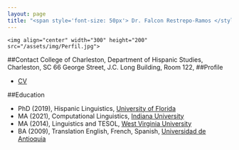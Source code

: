 ```yaml
---
layout: page
title: "<span style='font-size: 50px'> Dr. Falcon Restrepo-Ramos </style>"
---
```

```{r}
<img align="center" width="300" height="200" src="/assets/img/Perfil.jpg">
```

##Contact
College of Charleston, Department of Hispanic Studies, Charleston, SC
66 George Street, J.C. Long Building, Room 122,
##Profile
* [CV](FalconCVProfessor.pdf)

##Education
* PhD (2019), Hispanic Linguistics, [University of Florida](https://spanishandportuguese.ufl.edu/)
* MA (2021), Computational Linguistics, [Indiana University](https://cl.indiana.edu/)
* MA (2014), Linguistics and TESOL, [West Virginia University](https://worldlanguages.wvu.edu/)
* BA (2009), Translation English, French, Spanish, [Universidad de Antioquia](http://www.udea.edu.co/wps/portal/udea/web/inicio/unidades-academicas/idiomas)
